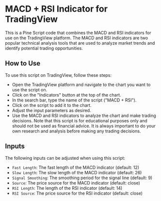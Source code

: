 # MACD + RSI Indicator for TradingView
This is a Pine Script code that combines the MACD and RSI indicators for use on the TradingView platform. The MACD and RSI indicators are two popular technical analysis tools that are used to analyze market trends and identify potential trading opportunities.

## How to Use
To use this script on TradingView, follow these steps:

- Open the TradingView platform and navigate to the chart you want to use the script on.
- Click on the "Indicators" button at the top of the chart.
- In the search bar, type the name of the script ("MACD + RSI").
- Click on the script to add it to the chart.
- Adjust the input parameters as desired.
- Use the MACD and RSI indicators to analyze the chart and make trading decisions.
Note that this script is for educational purposes only and should not be used as financial advice. It is always important to do your own research and analysis before making any trading decisions.

## Inputs
The following inputs can be adjusted when using this script:

- `Fast Length`: The fast length of the MACD indicator (default: 12)
- `Slow Length`: The slow length of the MACD indicator (default: 26)
- `Signal Smoothing`: The smoothing period for the signal line (default: 9)
- `Source`: The price source for the MACD indicator (default: close)
- `RSI Length`: The length of the RSI indicator (default: 14)
- `RSI Source`: The price source for the RSI indicator (default: close)